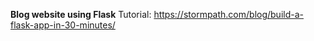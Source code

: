 <b>Blog website using Flask</b>
 Tutorial:  https://stormpath.com/blog/build-a-flask-app-in-30-minutes/

